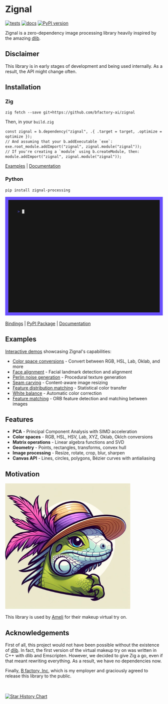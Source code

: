 # Zignal
[![tests](https://github.com/bfactory-ai/zignal/actions/workflows/test.yml/badge.svg)](https://github.com/bfactory-ai/zignal/actions/workflows/test.yml)
[![docs](https://github.com/bfactory-ai/zignal/actions/workflows/documentation.yml/badge.svg)](https://github.com/bfactory-ai/zignal/actions/workflows/documentation.yml)
[![PyPI version](https://badge.fury.io/py/zignal-processing.svg)](https://badge.fury.io/py/zignal-processing)

Zignal is a zero-dependency image processing library heavily inspired by the amazing [dlib](https://dlib.net).

## Disclaimer

This library is in early stages of development and being used internally.
As a result, the API might change often.

## Installation

### Zig

```console
zig fetch --save git+https://github.com/bfactory-ai/zignal
```

Then, in your `build.zig`
```zig
const zignal = b.dependency("zignal", .{ .target = target, .optimize = optimize });
// And assuming that your b.addExecutable `exe`:
exe.root_module.addImport("zignal", zignal.module("zignal"));
// If you're creating a `module` using b.createModule, then:
module.addImport("zignal", zignal.module("zignal"));
```

[Examples](examples) | [Documentation](https://bfactory-ai.github.io/zignal/)

### Python

```console
pip install zignal-processing
```

<img src="./assets/python_print.gif" width=600>

[Bindings](bindings/python) | [PyPI Package](https://pypi.org/project/zignal-processing/) | [Documentation](https://bfactory-ai.github.io/zignal/python/zignal.html)

## Examples

[Interactive demos](https://bfactory-ai.github.io/zignal/examples) showcasing Zignal's capabilities:

- [Color space conversions](https://bfactory-ai.github.io/zignal/examples/colorspaces.html) - Convert between RGB, HSL, Lab, Oklab, and more
- [Face alignment](https://bfactory-ai.github.io/zignal/examples/face-alignment.html) - Facial landmark detection and alignment
- [Perlin noise generation](https://bfactory-ai.github.io/zignal/examples/perlin-noise.html) - Procedural texture generation
- [Seam carving](https://bfactory-ai.github.io/zignal/examples/seam-carving.html) - Content-aware image resizing
- [Feature distribution matching](https://bfactory-ai.github.io/zignal/examples/fdm.html) - Statistical color transfer
- [White balance](https://bfactory-ai.github.io/zignal/examples/white-balance.html) - Automatic color correction
- [Feature matching](https://bfactory-ai.github.io/zignal/examples/feature_matching.html) - ORB feature detection and matching between images

## Features

- **PCA** - Principal Component Analysis with SIMD acceleration
- **Color spaces** - RGB, HSL, HSV, Lab, XYZ, Oklab, Oklch conversions
- **Matrix operations** - Linear algebra functions and SVD
- **Geometry** - Points, rectangles, transforms, convex hull
- **Image processing** - Resize, rotate, crop, blur, sharpen
- **Canvas API** - Lines, circles, polygons, Bézier curves with antialiasing

## Motivation

<img src="https://github.com/bfactory-ai/zignal/blob/master/assets/liza.jpg" width=400>

This library is used by [Ameli](https://ameli.co.kr/) for their makeup virtual try on.

## Acknowledgements

First of all, this project would not have been possible without the existence of [dlib](http://dlib.net).
In fact, the first version of the virtual makeup try on was written in C++ with dlib and Emscripten.
However, we decided to give Zig a go, even if that meant rewriting everything. As a result, we have no dependencies now.

Finally, [B factory, Inc](https://www.bfactory.ai/), which is my employer and graciously agreed to release this library to the public.

<br></br>
[![Star History Chart](https://api.star-history.com/svg?repos=bfactory-ai/zignal&type=Date)](https://www.star-history.com/#bfactory-ai/zignal&Date)
